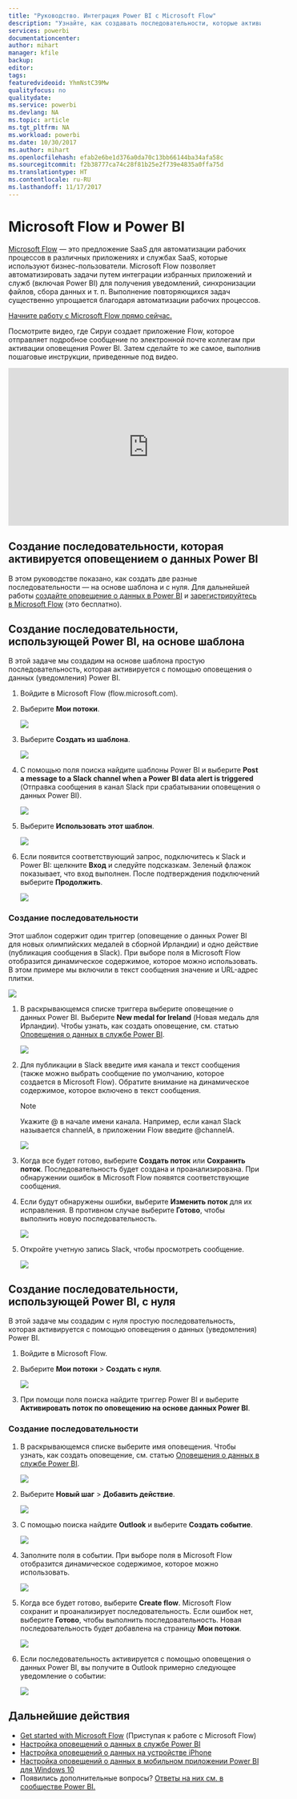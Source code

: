```yaml
---
title: "Руководство. Интеграция Power BI с Microsoft Flow"
description: "Узнайте, как создавать последовательности, которые активируются оповещениями о данных Power BI."
services: powerbi
documentationcenter: 
author: mihart
manager: kfile
backup: 
editor: 
tags: 
featuredvideoid: YhmNstC39Mw
qualityfocus: no
qualitydate: 
ms.service: powerbi
ms.devlang: NA
ms.topic: article
ms.tgt_pltfrm: NA
ms.workload: powerbi
ms.date: 10/30/2017
ms.author: mihart
ms.openlocfilehash: efab2e6be1d376a0da70c13bb66144ba34afa58c
ms.sourcegitcommit: f2b38777ca74c28f81b25e2f739e4835a0ffa75d
ms.translationtype: HT
ms.contentlocale: ru-RU
ms.lasthandoff: 11/17/2017
---
```

# <a name="microsoft-flow-and-power-bi"></a>Microsoft Flow и Power BI

[Microsoft Flow](https://flow.microsoft.com/en-us/documentation/getting-started) — это предложение SaaS для автоматизации рабочих процессов в различных приложениях и службах SaaS, которые используют бизнес-пользователи. Microsoft Flow позволяет автоматизировать задачи путем интеграции избранных приложений и служб (включая Power BI) для получения уведомлений, синхронизации файлов, сбора данных и т. п. Выполнение повторяющихся задач существенно упрощается благодаря автоматизации рабочих процессов.

[Начните работу с Microsoft Flow прямо сейчас.](https://flow.microsoft.com/documentation/getting-started)

Посмотрите видео, где Сируи создает приложение Flow, которое отправляет подробное сообщение по электронной почте коллегам при активации оповещения Power BI. Затем сделайте то же самое, выполнив пошаговые инструкции, приведенные под видео.

<iframe width="560" height="315" src="https://www.youtube.com/embed/YhmNstC39Mw" frameborder="0" allowfullscreen></iframe>

## <a name="create-a-flow-that-is-triggered-by-a-power-bi-data-alert"></a>Создание последовательности, которая активируется оповещением о данных Power BI
В этом руководстве показано, как создать две разные последовательности — на основе шаблона и с нуля. Для дальнейшей работы [создайте оповещение о данных в Power BI](service-set-data-alerts.md) и [зарегистрируйтесь в Microsoft Flow](https://flow.microsoft.com/en-us/#home-signup) (это бесплатно).

## <a name="create-a-flow-that-uses-power-bi---from-a-template"></a>Создание последовательности, использующей Power BI, на основе шаблона
В этой задаче мы создадим на основе шаблона простую последовательность, которая активируется с помощью оповещения о данных (уведомления) Power BI.

1. Войдите в Microsoft Flow (flow.microsoft.com).
2. Выберите **Мои потоки**.
   
   ![](media/service-flow-integration/power-bi-my-flows.png)
3. Выберите **Создать из шаблона**.
   
    ![](media/service-flow-integration/power-bi-template.png)
4. С помощью поля поиска найдите шаблоны Power BI и выберите **Post a message to a Slack channel when a Power BI data alert is triggered** (Отправка сообщения в канал Slack при срабатывании оповещения о данных Power BI).
   
    ![](media/service-flow-integration/power-bi-template2.png)
5. Выберите **Использовать этот шаблон**.
   
   ![](media/service-flow-integration/power-bi-use-template.png)
6. Если появится соответствующий запрос, подключитесь к Slack и Power BI: щелкните **Вход** и следуйте подсказкам. Зеленый флажок показывает, что вход выполнен.  После подтверждения подключений выберите **Продолжить**.
   
   ![](media/service-flow-integration/power-bi-flow-signin.png)

### <a name="build-the-flow"></a>Создание последовательности
Этот шаблон содержит один триггер (оповещение о данных Power BI для новых олимпийских медалей в сборной Ирландии) и одно действие (публикация сообщения в Slack). При выборе поля в Microsoft Flow отобразится динамическое содержимое, которое можно использовать.  В этом примере мы включили в текст сообщения значение и URL-адрес плитки.

![](media/service-flow-integration/power-bi-flow-template.png)

1. В раскрывающемся списке триггера выберите оповещение о данных Power BI. Выберите **New medal for Ireland** (Новая медаль для Ирландии). Чтобы узнать, как создать оповещение, см. статью [Оповещения о данных в службе Power BI](service-set-data-alerts.md).
   
   ![](media/service-flow-integration/power-bi-trigger-flow.png)
2. Для публикации в Slack введите имя канала и текст сообщения (также можно выбрать сообщение по умолчанию, которое создается в Microsoft Flow). Обратите внимание на динамическое содержимое, которое включено в текст сообщения.
   
   > [!NOTE]
   > Укажите @ в начале имени канала.  Например, если канал Slack называется channelA, в приложении Flow введите @channelA.
   > 
   > 
   
   ![](media/service-flow-integration/power-bi-flow-slacker.png)
3. Когда все будет готово, выберите **Создать поток** или **Сохранить поток**.  Последовательность будет создана и проанализирована.  При обнаружении ошибок в Microsoft Flow появятся соответствующие сообщения.
4. Если будут обнаружены ошибки, выберите **Изменить поток** для их исправления. В противном случае выберите **Готово**, чтобы выполнить новую последовательность.
   
   ![](media/service-flow-integration/power-bi-flow-running.png)
5. Откройте учетную запись Slack, чтобы просмотреть сообщение.  
   
   ![](media/service-flow-integration/power-bi-slack-message.png)

## <a name="create-a-flow-that-uses-power-bi---from-scratch-blank"></a>Создание последовательности, использующей Power BI, с нуля
В этой задаче мы создадим с нуля простую последовательность, которая активируется с помощью оповещения о данных (уведомления) Power BI.

1. Войдите в Microsoft Flow.
2. Выберите **Мои потоки** > **Создать с нуля**.
   
   ![](media/service-flow-integration/power-bi-my-flows.png)
3. При помощи поля поиска найдите триггер Power BI и выберите **Активировать поток по оповещению на основе данных Power BI**.

### <a name="build-your-flow"></a>Создание последовательности
1. В раскрывающемся списке выберите имя оповещения.  Чтобы узнать, как создать оповещение, см. статью [Оповещения о данных в службе Power BI](service-set-data-alerts.md).
   
    ![](media/service-flow-integration/power-bi-totalstores.png)
2. Выберите **Новый шаг** > **Добавить действие**.
   
   ![](media/service-flow-integration/power-bi-new-step.png)
3. С помощью поиска найдите **Outlook** и выберите **Создать событие**.
   
   ![](media/service-flow-integration/power-bi-create-event.png)
4. Заполните поля в событии. При выборе поля в Microsoft Flow отобразится динамическое содержимое, которое можно использовать.
   
   ![](media/service-flow-integration/power-bi-flow-event.png)
5. Когда все будет готово, выберите **Create flow**.  Microsoft Flow сохранит и проанализирует последовательность. Если ошибок нет, выберите **Готово**, чтобы выполнить последовательность.  Новая последовательность будет добавлена на страницу **Мои потоки**.
   
   ![](media/service-flow-integration/power-bi-flow-running.png)
6. Если последовательность активируется с помощью оповещения о данных Power BI, вы получите в Outlook примерно следующее уведомление о событии:
   
    ![](media/service-flow-integration/power-bi-flow-notice.png)

## <a name="next-steps"></a>Дальнейшие действия
* [Get started with Microsoft Flow](https://flow.microsoft.com/en-us/documentation/getting-started/) (Приступая к работе с Microsoft Flow)
* [Настройка оповещений о данных в службе Power BI](service-set-data-alerts.md)
* [Настройка оповещений о данных на устройстве iPhone](mobile-set-data-alerts-in-the-mobile-apps.md)
* [Настройка оповещений о данных в мобильном приложении Power BI для Windows 10](mobile-set-data-alerts-in-the-mobile-apps.md)
* Появились дополнительные вопросы? [Ответы на них см. в сообществе Power BI.](http://community.powerbi.com/)


